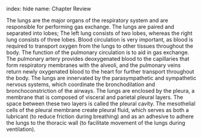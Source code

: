 index: hide
name: Chapter Review

The lungs are the major organs of the respiratory system and are responsible for performing gas exchange. The lungs are paired and separated into lobes; The left lung consists of two lobes, whereas the right lung consists of three lobes. Blood circulation is very important, as blood is required to transport oxygen from the lungs to other tissues throughout the body. The function of the pulmonary circulation is to aid in gas exchange. The pulmonary artery provides deoxygenated blood to the capillaries that form respiratory membranes with the alveoli, and the pulmonary veins return newly oxygenated blood to the heart for further transport throughout the body. The lungs are innervated by the parasympathetic and sympathetic nervous systems, which coordinate the bronchodilation and bronchoconstriction of the airways. The lungs are enclosed by the pleura, a membrane that is composed of visceral and parietal pleural layers. The space between these two layers is called the pleural cavity. The mesothelial cells of the pleural membrane create pleural fluid, which serves as both a lubricant (to reduce friction during breathing) and as an adhesive to adhere the lungs to the thoracic wall (to facilitate movement of the lungs during ventilation).
